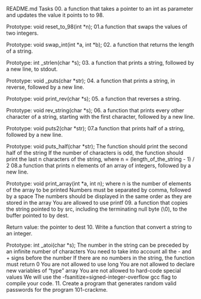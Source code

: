 README.md
Tasks
00. a function that takes a pointer to an int as parameter and updates the value it points to to 98.

Prototype: void reset_to_98(int *n);
01.a function that swaps the values of two integers.

Prototype: void swap_int(int *a, int *b);
02. a function that returns the length of a string.

Prototype: int _strlen(char *s);
03. a function that prints a string, followed by a new line, to stdout.

Prototype: void _puts(char *str);
04. a function that prints a string, in reverse, followed by a new line.

Prototype: void print_rev(char *s);
05. a function that reverses a string.

Prototype: void rev_string(char *s);
06. a function that prints every other character of a string, starting with the first character, followed by a new line.

Prototype: void puts2(char *str);
07.a function that prints half of a string, followed by a new line.

Prototype: void puts_half(char *str);
The function should print the second half of the string
If the number of characters is odd, the function should print the last n characters of the string, where n = (length_of_the_string - 1) / 2
08.a function that prints n elements of an array of integers, followed by a new line.

Prototype: void print_array(int *a, int n);
where n is the number of elements of the array to be printed
Numbers must be separated by comma, followed by a space
The numbers should be displayed in the same order as they are stored in the array
You are allowed to use printf
09. a function that copies the string pointed to by src, including the terminating null byte (\0), to the buffer pointed to by dest.

Return value: the pointer to dest
10. Write a function that convert a string to an integer.

Prototype: int _atoi(char *s);
The number in the string can be preceded by an infinite number of characters
You need to take into account all the - and + signs before the number
If there are no numbers in the string, the function must return 0
You are not allowed to use long
You are not allowed to declare new variables of “type” array
You are not allowed to hard-code special values
We will use the -fsanitize=signed-integer-overflow gcc flag to compile your code.
11. Create a program that generates random valid passwords for the program 101-crackme.

